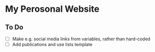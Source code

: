 # My Perosonal Website

## To Do
- [ ] Make e.g. social media links from variables, rather than hard-coded
- [ ] Add publications and use lists template